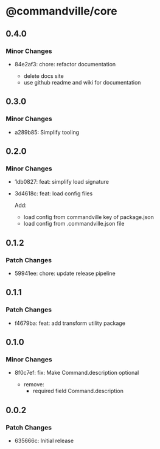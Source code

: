 # @commandville/core

## 0.4.0

### Minor Changes

- 84e2af3: chore: refactor documentation

  - delete docs site
  - use github readme and wiki for documentation

## 0.3.0

### Minor Changes

- a289b85: Simplify tooling

## 0.2.0

### Minor Changes

- 1db0827: feat: simplify load signature
- 3d4618c: feat: load config files

  Add:

  - load config from commandville key of package.json
  - load config from .commandville.json file

## 0.1.2

### Patch Changes

- 59941ee: chore: update release pipeline

## 0.1.1

### Patch Changes

- f4679ba: feat: add transform utility package

## 0.1.0

### Minor Changes

- 8f0c7ef: fix: Make Command.description optional

  - remove:
    - required field Command.description

## 0.0.2

### Patch Changes

- 635666c: Initial release
